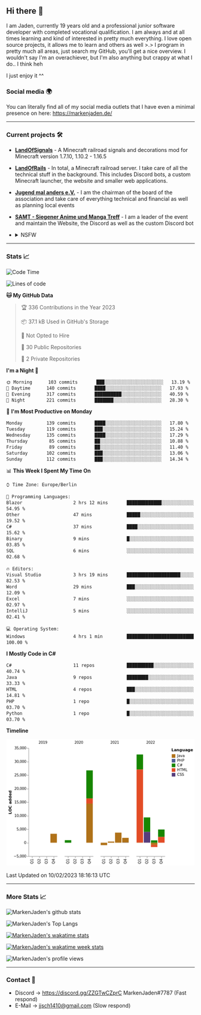 ## Hi there 👋
I am Jaden, currently 19 years old and a professional junior software developer with completed vocational qualification. I am always and at all times learning and kind of interested in pretty much everything. I love open source projects, it allows me to learn and others as well >.>
I program in pretty much all areas, just search my GitHub, you'll get a nice overview.
I wouldn't say I'm an overachiever, but I'm also anything but crappy at what I do.. I think heh

I just enjoy it ^^

### Social media 🌍

You can literally find all of my social media outlets that I have even a minimal presence on here: https://markenjaden.de/

---

### Current projects 🛠

* [**LandOfSignals**](https://github.com/LandOfRails/LandOfSignals) - A Minecraft railroad signals and decorations mod for Minecraft version 1.7.10, 1.10.2 - 1.16.5
* [**LandOfRails**](https://github.com/LandOfRails) - In total, a Minecraft railroad server. I take care of all the technical stuff in the background. This includes Discord bots, a custom Minecraft launcher, the website and smaller web applications.
* [**Jugend mal anders e.V.**](https://jugendmalanders.de/) - I am the chairman of the board of the association and take care of everything technical and financial as well as planning local events
* [**SAMT - Siegener Anime und Manga Treff**](https://github.com/Siegener-Anime-und-Manga-Treff-SAMT) - I am a leader of the event and maintain the Website, the Discord as well as the custom Discord bot
* <details> 
  <summary>NSFW</summary>
  
  [**Nekos**](https://github.com/MarkenJaden/Nekos) - Website providing you with random lewd neko pics
  
</details>

---

### Stats 📈

<!--START_SECTION:waka-->
![Code Time](http://img.shields.io/badge/Code%20Time-1%2C056%20hrs%2022%20mins-blue)

![Lines of code](https://img.shields.io/badge/From%20Hello%20World%20I%27ve%20Written-82%20Thousand%20lines%20of%20code-blue)

**🐱 My GitHub Data** 

> 🏆 336 Contributions in the Year 2023
 > 
> 📦 37.1 kB Used in GitHub's Storage 
 > 
> 🚫 Not Opted to Hire
 > 
> 📜 30 Public Repositories 
 > 
> 🔑 2 Private Repositories  
 > 
**I'm a Night 🦉** 

```text
🌞 Morning      103 commits       ███░░░░░░░░░░░░░░░░░░░░░░   13.19 % 
🌆 Daytime      140 commits       ████░░░░░░░░░░░░░░░░░░░░░   17.93 % 
🌃 Evening      317 commits       ██████████░░░░░░░░░░░░░░░   40.59 % 
🌙 Night        221 commits       ███████░░░░░░░░░░░░░░░░░░   28.30 % 

```
📅 **I'm Most Productive on Monday** 

```text
Monday         139 commits       ████░░░░░░░░░░░░░░░░░░░░░   17.80 % 
Tuesday        119 commits       ███░░░░░░░░░░░░░░░░░░░░░░   15.24 % 
Wednesday      135 commits       ████░░░░░░░░░░░░░░░░░░░░░   17.29 % 
Thursday        85 commits       ██░░░░░░░░░░░░░░░░░░░░░░░   10.88 % 
Friday          89 commits       ██░░░░░░░░░░░░░░░░░░░░░░░   11.40 % 
Saturday       102 commits       ███░░░░░░░░░░░░░░░░░░░░░░   13.06 % 
Sunday         112 commits       ███░░░░░░░░░░░░░░░░░░░░░░   14.34 % 

```


📊 **This Week I Spent My Time On** 

```text
⌚︎ Time Zone: Europe/Berlin

💬 Programming Languages: 
Blazor                   2 hrs 12 mins       █████████████░░░░░░░░░░░░   54.95 % 
Other                    47 mins             █████░░░░░░░░░░░░░░░░░░░░   19.52 % 
C#                       37 mins             ████░░░░░░░░░░░░░░░░░░░░░   15.62 % 
Binary                   9 mins              █░░░░░░░░░░░░░░░░░░░░░░░░   03.85 % 
SQL                      6 mins              ░░░░░░░░░░░░░░░░░░░░░░░░░   02.68 % 

🔥 Editors: 
Visual Studio            3 hrs 19 mins       ████████████████████░░░░░   82.53 % 
Word                     29 mins             ███░░░░░░░░░░░░░░░░░░░░░░   12.09 % 
Excel                    7 mins              ░░░░░░░░░░░░░░░░░░░░░░░░░   02.97 % 
IntelliJ                 5 mins              ░░░░░░░░░░░░░░░░░░░░░░░░░   02.41 % 

💻 Operating System: 
Windows                  4 hrs 1 min         █████████████████████████   100.00 % 

```

**I Mostly Code in C#** 

```text
C#                       11 repos            ██████████░░░░░░░░░░░░░░░   40.74 % 
Java                     9 repos             ████████░░░░░░░░░░░░░░░░░   33.33 % 
HTML                     4 repos             ███░░░░░░░░░░░░░░░░░░░░░░   14.81 % 
PHP                      1 repo              █░░░░░░░░░░░░░░░░░░░░░░░░   03.70 % 
Python                   1 repo              █░░░░░░░░░░░░░░░░░░░░░░░░   03.70 % 

```


**Timeline**

![Chart not found](https://raw.githubusercontent.com/MarkenJaden/MarkenJaden/main/charts/bar_graph.png) 


 Last Updated on 10/02/2023 18:16:13 UTC
<!--END_SECTION:waka-->

---

### More Stats 📈

![MarkenJaden's github stats](https://github-readme-stats.vercel.app/api?username=MarkenJaden&count_private=true&show_icons=true&theme=radical)

![MarkenJaden's Top Langs](https://github-readme-stats.vercel.app/api/top-langs/?username=MarkenJaden&theme=radical)

[![MarkenJaden's wakatime stats](https://github-readme-stats.vercel.app/api/wakatime?username=MarkenJaden&theme=radical)](https://wakatime.com/@17f322c9-222a-48b4-9e15-983c41f7aed4)

[![MarkenJaden's wakatime week stats](https://wakatime.com/badge/user/17f322c9-222a-48b4-9e15-983c41f7aed4.svg)](https://wakatime.com/@17f322c9-222a-48b4-9e15-983c41f7aed4)

<!--[![MarkenJaden's Codewars stats](https://www.codewars.com/users/MarkenJaden/badges/large)](https://www.codewars.com/users/MarkenJaden)-->

![MarkenJaden's profile views](https://komarev.com/ghpvc/?username=MarkenJaden)

---

### Contact 💌

* Discord -> https://discord.gg/ZZGTwCZprC MarkenJaden#7787 (Fast respond)
* E-Mail -> jjsch1410@gmail.com (Slow respond)



<!--
**MarkenJaden/MarkenJaden** is a ✨ _special_ ✨ repository because its `README.md` (this file) appears on your GitHub profile.

Here are some ideas to get you started:

- 🔭 I’m currently working on ...
- 🌱 I’m currently learning ...
- 👯 I’m looking to collaborate on ...
- 🤔 I’m looking for help with ...
- 💬 Ask me about ...
- 📫 How to reach me: ...
- 😄 Pronouns: ...
- ⚡ Fun fact: ...
-->
